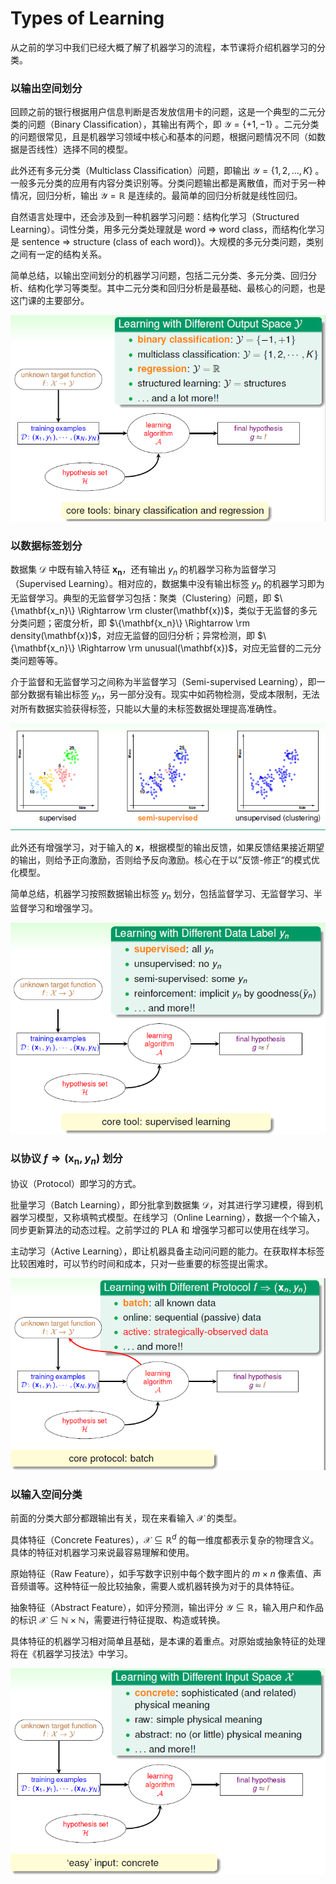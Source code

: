 # Types of Learning

从之前的学习中我们已经大概了解了机器学习的流程，本节课将介绍机器学习的分类。

### 以输出空间划分

回顾之前的银行根据用户信息判断是否发放信用卡的问题，这是一个典型的二元分类的问题（Binary Classification），其输出有两个，即 $\mathcal{Y}=\{+1,-1\}$ 。二元分类的问题很常见，且是机器学习领域中核心和基本的问题，根据问题情况不同（如数据是否线性）选择不同的模型。

此外还有多元分类（Multiclass Classification）问题，即输出 $\mathcal{Y} =\{1,2,...,K\}$ 。一般多元分类的应用有内容分类识别等。分类问题输出都是离散值，而对于另一种情况，回归分析，输出 $\mathcal{Y} = \mathbb{R}$ 是连续的。最简单的回归分析就是线性回归。

自然语言处理中，还会涉及到一种机器学习问题：结构化学习（Structured Learning）。词性分类，用多元分类处理就是 word $\Rightarrow$ word class，而结构化学习是 sentence $\Rightarrow$ structure (class of each word)}。大规模的多元分类问题，类别之间有一定的结构关系。

简单总结，以输出空间划分的机器学习问题，包括二元分类、多元分类、回归分析、结构化学习等类型。其中二元分类和回归分析是最基础、最核心的问题，也是这门课的主要部分。

![image-20200118190600647](image-20200118190600647.png)

### 以数据标签划分

数据集 $\mathcal{D}$ 中既有输入特征 $\mathbf{x_n}$，还有输出 $y_n$ 的机器学习称为监督学习（Supervised Learning）。相对应的，数据集中没有输出标签 $y_n$ 的机器学习即为无监督学习。典型的无监督学习包括：聚类（Clustering）问题，即 $\{\mathbf{x_n}\} \Rightarrow \rm cluster(\mathbf{x})$，类似于无监督的多元分类问题；密度分析，即 $\{\mathbf{x_n}\} \Rightarrow \rm density(\mathbf{x})$，对应无监督的回归分析；异常检测，即 $\{\mathbf{x_n}\} \Rightarrow \rm unusual(\mathbf{x})$，对应无监督的二元分类问题等等。

介于监督和无监督学习之间称为半监督学习（Semi-supervised Learning），即一部分数据有输出标签 $y_n$，另一部分没有。现实中如药物检测，受成本限制，无法对所有数据实验获得标签，只能以大量的未标签数据处理提高准确性。	

![image-20200118192131124](image-20200118192131124.png)

此外还有增强学习，对于输入的 $\mathbf{x}$，根据模型的输出反馈，如果反馈结果接近期望的输出，则给予正向激励，否则给予反向激励。核心在于以”反馈-修正“的模式优化模型。

简单总结，机器学习按照数据输出标签 $y_n$ 划分，包括监督学习、无监督学习、半监督学习和增强学习。

![image-20200118193750695](image-20200118193750695.png)

### 以协议 $f \Rightarrow (\mathbf{x_n},y_n)$ 划分

协议（Protocol）即学习的方式。

批量学习（Batch Learning），即分批拿到数据集 $\mathcal{D}$，对其进行学习建模，得到机器学习模型，又称填鸭式模型。在线学习（Online Learning），数据一个个输入，同步更新算法的动态过程。之前学过的 PLA 和 增强学习都可以使用在线学习。

主动学习（Active Learning），即让机器具备主动问问题的能力。在获取样本标签比较困难时，可以节约时间和成本，只对一些重要的标签提出需求。

![image-20200118200516264](image-20200118200516264.png)

### 以输入空间分类

前面的分类大部分都跟输出有关，现在来看输入 $\mathcal{X}$ 的类型。

具体特征（Concrete Features），$\mathcal{X} \subseteq \mathbb{R}^d$ 的每一维度都表示复杂的物理含义。具体的特征对机器学习来说最容易理解和使用。

原始特征（Raw Feature），如手写数字识别中每个数字图片的 $m\times n$ 像素值、声音频谱等。这种特征一般比较抽象，需要人或机器转换为对于的具体特征。

抽象特征（Abstract Feature），如评分预测，输出评分 $\mathcal{Y} \subseteq \mathbb{R}$，输入用户和作品的标识 $\mathcal{X} \subseteq \mathbb{N\times N}$，需要进行特征提取、构造或转换。

具体特征的机器学习相对简单且基础，是本课的着重点。对原始或抽象特征的处理将在《机器学习技法》中学习。

![image-20200118203516545](image-20200118203516545.png)

